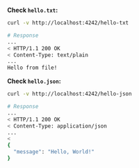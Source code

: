 **Check `hello.txt`:**

```bash
curl -v http://localhost:4242/hello-txt

# Response
...
< HTTP/1.1 200 OK
< Content-Type: text/plain
...
Hello from file!
```

**Check `hello.json`:**

```bash
curl -v http://localhost:4242/hello-json

# Response
...
< HTTP/1.1 200 OK
< Content-Type: application/json
...
<
{
  "message": "Hello, World!"
}
```
